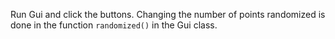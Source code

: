 Run Gui and click the buttons. 
Changing the number of points randomized is done in the function ```randomized()``` in the Gui class.